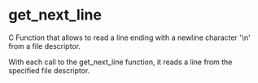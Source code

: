 # get_next_line
C Function that allows to read a line ending with a newline character '\n' from a file descriptor.

With each call to the get_next_line function, it reads a line from the specified file descriptor.
